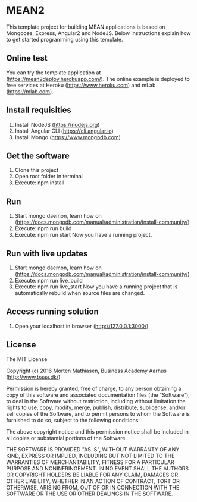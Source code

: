 # MEAN2

This template project for building MEAN applications is based on Mongoose, Express, Angular2 and NodeJS. Below instructions explain how to get started programming using this template.

## Online test
You can try the template application at (https://mean2deploy.herokuapp.com/). The online example is deployed to free services at Heroku (https://www.heroku.com) and mLab (https://mlab.com).

## Install requisities
1. Install NodeJS (https://nodejs.org)
2. Install Angular CLI (https://cli.angular.io)
3. Install Mongo (https://www.mongodb.com)

## Get the software
1. Clone this project
2. Open root folder in terminal
3. Execute: npm install

## Run
1. Start mongo daemon, learn how on (https://docs.mongodb.com/manual/administration/install-community/)
2. Execute: npm run build
3. Execute: npm run start
Now you have a running project.

## Run with live updates
1. Start mongo daemon, learn how on (https://docs.mongodb.com/manual/administration/install-community/)
2. Execute: npm run live_build
3. Execute: npm run live_start
Now you have a running project that is automatically rebuild when source files are changed.

## Access running solution
1. Open your localhost in browser (http://127.0.0.1:3000/)

## License

The MIT License

Copyright (c) 2016 Morten Mathiasen, Business Academy Aarhus (http://www.baaa.dk/)

Permission is hereby granted, free of charge, to any person obtaining a copy
of this software and associated documentation files (the "Software"), to deal
in the Software without restriction, including without limitation the rights
to use, copy, modify, merge, publish, distribute, sublicense, and/or sell
copies of the Software, and to permit persons to whom the Software is
furnished to do so, subject to the following conditions:

The above copyright notice and this permission notice shall be included in
all copies or substantial portions of the Software.

THE SOFTWARE IS PROVIDED "AS IS", WITHOUT WARRANTY OF ANY KIND, EXPRESS OR
IMPLIED, INCLUDING BUT NOT LIMITED TO THE WARRANTIES OF MERCHANTABILITY,
FITNESS FOR A PARTICULAR PURPOSE AND NONINFRINGEMENT. IN NO EVENT SHALL THE
AUTHORS OR COPYRIGHT HOLDERS BE LIABLE FOR ANY CLAIM, DAMAGES OR OTHER
LIABILITY, WHETHER IN AN ACTION OF CONTRACT, TORT OR OTHERWISE, ARISING FROM,
OUT OF OR IN CONNECTION WITH THE SOFTWARE OR THE USE OR OTHER DEALINGS IN
THE SOFTWARE.
